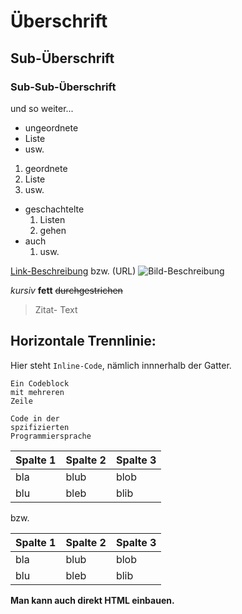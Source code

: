 # Überschrift

## Sub-Überschrift

### Sub-Sub-Überschrift

und so weiter...



- ungeordnete
- Liste
- usw.

1. geordnete
2. Liste
3. usw.

- geschachtelte
  1. Listen
  2. gehen
- auch
  1. usw.



[Link-Beschreibung](URL) bzw. (URL)
![Bild-Beschreibung](URL)

*kursiv*
**fett**
~~durchgestrichen~~

> Zitat-
> Text

Horizontale Trennlinie:
---



Hier steht `Inline-Code`, nämlich innnerhalb der Gatter.

```
Ein Codeblock
mit mehreren
Zeile
```

```programmiersprache
Code in der
spzifizierten
Programmiersprache
```



| Spalte 1 | Spalte 2 | Spalte 3 |
|----------|----------|----------|
| bla      | blub     | blob     |
| blu      | bleb     | blib     |

bzw.

|Spalte 1|Spalte 2|Spalte 3|
|---|---|---|
|bla|blub|blob|
|blu|bleb|blib|



<strong>Man kann auch direkt HTML einbauen.</strong>
